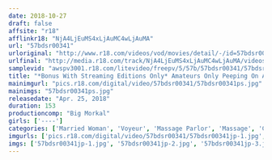 ```yaml
---
date: 2018-10-27
draft: false
affsite: "r18"
afflinkr18: "NjA4LjEuMS4xLjAuMC4wLjAuMA"
url: "57bdsr00341"
urloriginal: "http://www.r18.com/videos/vod/movies/detail/-/id=57bdsr00341"
urlfinal: "http://media.r18.com/track/NjA4LjEuMS4xLjAuMC4wLjAuMA/videos/vod/movies/detail/-/id=57bdsr00341"
samplevid: "awspv3001.r18.com/litevideo/freepv/5/57b/57bdsr00341/57bdsr00341_dmb_w.mp4"
title: "*Bonus With Streaming Editions Only* Amateurs Only Peeping On A Home Delivery Massage Service When We Showed These Ladies Our Dicks We Got A Better Than Expected Response! I Got Some Creampie Sex With This Secretly Big Tits Married Woman Massage Therapist"
mainimgurl: "pics.r18.com/digital/video/57bdsr00341/57bdsr00341ps.jpg"
mainimgs: "57bdsr00341ps.jpg"
releasedate: "Apr. 25, 2018"
duration: 153
productioncomp: "Big Morkal"
girls: ['----']
categories: ['Married Woman', 'Voyeur', 'Massage Parlor', 'Massage', 'Creampie', 'Hi-Def']
imgurls: ['pics.r18.com/digital/video/57bdsr00341/57bdsr00341jp-1.jpg', 'pics.r18.com/digital/video/57bdsr00341/57bdsr00341jp-2.jpg', 'pics.r18.com/digital/video/57bdsr00341/57bdsr00341jp-3.jpg', 'pics.r18.com/digital/video/57bdsr00341/57bdsr00341jp-4.jpg', 'pics.r18.com/digital/video/57bdsr00341/57bdsr00341jp-5.jpg', 'pics.r18.com/digital/video/57bdsr00341/57bdsr00341jp-6.jpg', 'pics.r18.com/digital/video/57bdsr00341/57bdsr00341jp-7.jpg', 'pics.r18.com/digital/video/57bdsr00341/57bdsr00341jp-8.jpg', 'pics.r18.com/digital/video/57bdsr00341/57bdsr00341jp-9.jpg', 'pics.r18.com/digital/video/57bdsr00341/57bdsr00341jp-10.jpg', 'pics.r18.com/digital/video/57bdsr00341/57bdsr00341jp-11.jpg', 'pics.r18.com/digital/video/57bdsr00341/57bdsr00341jp-12.jpg', 'pics.r18.com/digital/video/57bdsr00341/57bdsr00341jp-13.jpg', 'pics.r18.com/digital/video/57bdsr00341/57bdsr00341jp-14.jpg', 'pics.r18.com/digital/video/57bdsr00341/57bdsr00341jp-15.jpg', 'pics.r18.com/digital/video/57bdsr00341/57bdsr00341jp-16.jpg', 'pics.r18.com/digital/video/57bdsr00341/57bdsr00341jp-17.jpg', 'pics.r18.com/digital/video/57bdsr00341/57bdsr00341jp-18.jpg', 'pics.r18.com/digital/video/57bdsr00341/57bdsr00341jp-19.jpg', 'pics.r18.com/digital/video/57bdsr00341/57bdsr00341jp-20.jpg']
imgs: ['57bdsr00341jp-1.jpg', '57bdsr00341jp-2.jpg', '57bdsr00341jp-3.jpg', '57bdsr00341jp-4.jpg', '57bdsr00341jp-5.jpg', '57bdsr00341jp-6.jpg', '57bdsr00341jp-7.jpg', '57bdsr00341jp-8.jpg', '57bdsr00341jp-9.jpg', '57bdsr00341jp-10.jpg', '57bdsr00341jp-11.jpg', '57bdsr00341jp-12.jpg', '57bdsr00341jp-13.jpg', '57bdsr00341jp-14.jpg', '57bdsr00341jp-15.jpg', '57bdsr00341jp-16.jpg', '57bdsr00341jp-17.jpg', '57bdsr00341jp-18.jpg', '57bdsr00341jp-19.jpg', '57bdsr00341jp-20.jpg']
---
```

